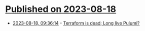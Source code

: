 # [Published on 2023-08-18](index.md)

* [2023-08-18, 09:36:14](https://lobste.rs/s/5vorhi/terraform_is_dead_long_live_pulumi) - [Terraform is dead; Long live Pulumi?](https://matduggan.com/terraform-is-dead-long-live-pulumi/)
